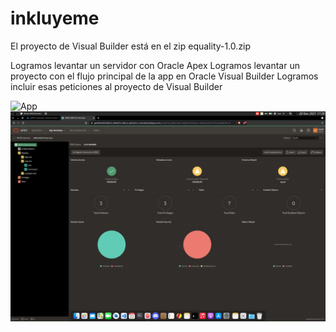 # inkluyeme

El proyecto de Visual Builder está en el zip equality-1.0.zip


Logramos levantar un servidor con Oracle Apex
Logramos levantar un proyecto con el flujo principal de la app en Oracle Visual Builder
Logramos incluir esas peticiones al proyecto de Visual Builder

![App](movil.png)
![Roller](roller.png)
